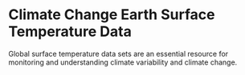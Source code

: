 # Climate Change Earth Surface Temperature Data
Global surface temperature data sets are an essential resource for monitoring and understanding climate variability and climate change.

